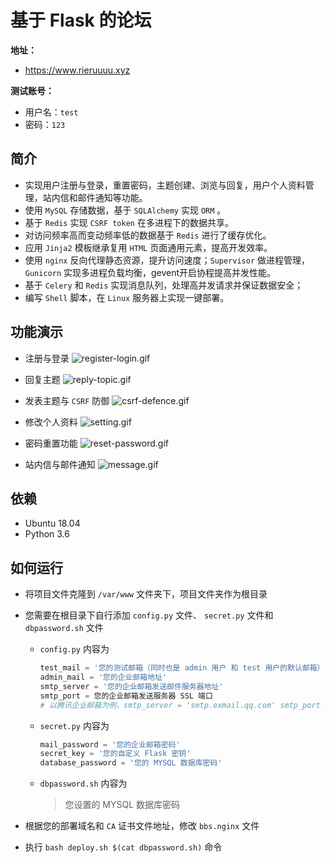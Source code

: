 # 基于 Flask 的论坛


**地址：** 
- https://www.rieruuuu.xyz

**测试账号：** 
- 用户名：`test` 
- 密码：`123`


**简介**
-
- 实现用户注册与登录，重置密码，主题创建、浏览与回复，用户个人资料管理，站内信和邮件通知等功能。
- 使用 `MySQL` 存储数据，基于 `SQLAlchemy` 实现 `ORM` 。
- 基于 `Redis` 实现 `CSRF token` 在多进程下的数据共享。
- 对访问频率高而变动频率低的数据基于 `Redis` 进行了缓存优化。
- 应用 `Jinja2` 模板继承复用 `HTML` 页面通用元素，提高开发效率。
- 使用 `nginx` 反向代理静态资源，提升访问速度；`Supervisor` 做进程管理，`Gunicorn` 实现多进程负载均衡，gevent开启协程提高并发性能。
- 基于 `Celery` 和 `Redis` 实现消息队列，处理高并发请求并保证数据安全；
- 编写 `Shell` 脚本，在 `Linux` 服务器上实现一键部署。


**功能演示**
- 
- 注册与登录
![register-login.gif](https://i.loli.net/2019/07/11/5d26c5dd6176251745.gif)

- 回复主题
![reply-topic.gif](https://i.loli.net/2019/07/11/5d26c710e7a7c86528.gif)

- 发表主题与 `CSRF` 防御
![csrf-defence.gif](https://i.loli.net/2019/07/11/5d26c7320578f36848.gif)

- 修改个人资料
![setting.gif](https://i.loli.net/2019/07/11/5d26c74a5e6b510146.gif)

- 密码重置功能
![reset-password.gif](https://i.loli.net/2019/07/11/5d26c75777bd322474.gif)

- 站内信与邮件通知
![message.gif](https://i.loli.net/2019/07/11/5d26c7509310265855.gif)


**依赖**
-
- Ubuntu 18.04
- Python 3.6


**如何运行**
-
- 将项目文件克隆到 `/var/www` 文件夹下，项目文件夹作为根目录

- 您需要在根目录下自行添加 `config.py` 文件、 `secret.py` 文件和 `dbpassword.sh` 文件

  - `config.py` 内容为
    ```python
    test_mail = '您的测试邮箱（同时也是 admin 用户 和 test 用户的默认邮箱）'
    admin_mail = '您的企业邮箱地址'
    smtp_server = '您的企业邮箱发送邮件服务器地址'
    smtp_port = 您的企业邮箱发送服务器 SSL 端口
    # 以腾讯企业邮箱为例，smtp_server = 'smtp.exmail.qq.com' smtp_port = 465
    ```

  - `secret.py` 内容为
    ```python
    mail_password = '您的企业邮箱密码'
    secret_key = '您的自定义 Flask 密钥'
    database_password = '您的 MYSQL 数据库密码'
    ```
    
  - `dbpassword.sh` 内容为
	>您设置的 MYSQL 数据库密码

- 根据您的部署域名和 `CA` 证书文件地址，修改 `bbs.nginx` 文件
 
- 执行 `bash deploy.sh $(cat dbpassword.sh)` 命令